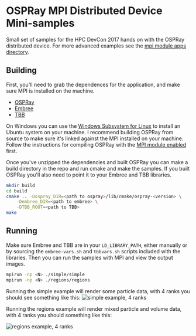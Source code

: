 # OSPRay MPI Distributed Device Mini-samples

Small set of samples for the HPC DevCon 2017 hands on with
the OSPRay distributed device. For more advanced examples
see the [mpi module apps directory](https://github.com/ospray/ospray/tree/master/modules/mpi/apps).

## Building

First, you'll need to grab the dependences for the application, and make sure
MPI is installed on the machine.

- [OSPRay](https://github.com/ospray/ospray/releases)
- [Embree](https://github.com/embree/embree/releases)
- [TBB](https://github.com/01org/tbb/releases)

On Windows you can use the [Windows Subsystem for Linux](https://msdn.microsoft.com/en-us/commandline/wsl/install-win10?f=255&MSPPError=-2147217396) to install an Ubuntu system on your
machine. I recommend building OSPRay from source to make sure it's linked against
the MPI installed on your machine. Follow the instructions for compiling
OSPRay with the [MPI module enabled](https://github.com/ospray/OSPRay#parallel-rendering-with-mpi) first.

Once you've unzipped the dependencies and built OSPRay you can make a build directory
in the repo and run cmake and make the samples. If you built OSPRay you'll also
need to point it to your Embree and TBB libraries.

```bash
mkdir build
cd build
cmake .. -Dospray_DIR=<path to ospray>/lib/cmake/ospray-<version> \
	-Dembree_DIR=<path to embree> \
	-DTBB_ROOT=<path to TBB>
make
```

## Running

Make sure Embree and TBB are in your `LD_LIBRARY_PATH`, either manually
or by sourcing the `embree-vars.sh` and `tbbvars.sh` scripts included with
the libraries. Then you can run the samples with MPI and view the output images.

```bash
mpirun -np <N> ./simple/simple
mpirun -np <N> ./regions/regions
```

Running the simple example will render some particle data, with 4 ranks
you should see something like this:
![simple example, 4 ranks](https://i.imgur.com/3QaakE6.png)

Running the regions example will render mixed particle and volume data,
with 4 ranks you should something like this:

![regions example, 4 ranks](https://i.imgur.com/F1CxiSm.png)

